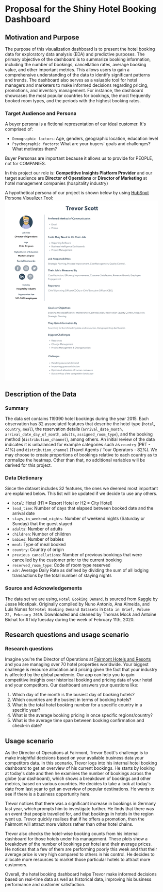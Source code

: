 # Proposal for the Shiny Hotel Booking Dashboard

## Motivation and Purpose

The purpose of this visualization dashboard is to present the hotel booking data for exploratory data analysis (EDA) and predictive purposes. The primary objective of the dashboard is to summarize booking information, including the number of bookings, cancellation rates, average booking value, and other important metrics. This allows users to gain a comprehensive understanding of the data to identify significant patterns and trends. The dashboard also serves as a valuable tool for hotel managers and marketers to make informed decisions regarding pricing, promotions, and inventory management. For instance, the dashboard showcases the most popular countries for bookings, the most frequently booked room types, and the periods with the highest booking rates.

### Target Audience and Persona

A buyer persona is a fictional representation of our ideal customer. It's comprised of:

- `Demographic factors`: Age, genders, geographic location, education level
- `Psychographic factors`: What are your buyers' goals and challenges? What motivates them?

Buyer Personas are important because it allows us to provide for PEOPLE, not for COMPANIES.

In this project our role is: **Competitive Insights Platform Provider** and our target audience are **Director of Operations** or **Director of Marketing** at hotel management companies (hospitality industry)

A hypothetical persona of our project is shown below by using [HubSpot Persona Visualizer Tool](https://www.hubspot.com/make-my-persona):
![](../img/persona.png)

## Description of the Data

### Summary

The data set contains 119390 hotel bookings during the year 2015. Each observation has 32 associated features that describe the hotel type (`hotel`, `country`, `meal`), the reservation details (`arrival_date_month`, `arrival_date_day_of_month`, `adults`, `assigned_room_type`), and the booking method (`distribution_channel`), among others. An initial review of the data indicates it is unbalanced for example categories such as `country` (PRT - 41%) and `distribution_channel` (Travel Agents / Tour Operators - 82%). We may choose to create proportions of bookings relative to each country as to normalize the heatmap. Other than that, no additional variables will be derived for this project.

### Data Dictionary

Since the dataset includes 32 features, the
ones we deemed most important are explained below. This list will be updated if
we decide to use any others.

-   `hotel`: Hotel (H1 = Resort Hotel or H2 = City Hotel)
-   `lead_time`: Number of days that elapsed between booked date and the
    arrival date
-   `stays_in_weekend_nights`: Number of weekend nights (Saturday or
    Sunday) that the guest stayed
-   `adults`: Number of adults
-   `children`: Number of children
-   `babies`: Number of babies
-   `meal`: Type of meal booked
-   `country`: Country of origin
-   `previous_cancellations`: Number of previous bookings that were
    cancelled by the customer prior to the current booking
-   `reserved_room_type`: Code of room type reserved
-   `adr`: Average Daily Rate as defined by dividing the sum of all
    lodging transactions by the total number of staying nights

### Source and Acknowledgements

The data set we are using, `Hotel Booking Demand`, is sourced from [Kaggle](https://www.kaggle.com/datasets/jessemostipak/hotel-booking-demand) by Jesse Mostipak. Originally compiled by Nuno Antonio, Ana Almeida, and Luis Nunes for `Hotel Booking Demand Datasets` in `Data in Brief, Volume 22, February 2019`. Downloaded and cleaned by Thomas Mock and Antoine Bichat for #TidyTuesday during the week of February 11th, 2020.

## Research questions and usage scenario

### Research questions

Imagine you're the Director of Operations at [Fairmont Hotels and Resorts](https://www.fairmont.com/) and you are managing over 70 hotel properties worldwide. Your biggest challenge is resource allocation and pricing given the fact that your industry is affected by the global pandemic. Our app can help you to gain competitive insights over historical booking and pricing data of your hotel and your competitors. Our dashboard answers your questions like:

1.  Which day of the month is the busiest day of booking hotels?
2.  Which countries are the busiest in terms of booking hotels?
3.  What is the total hotel booking number for a specific country in a specific year?
4.  What is the average booking pricing in once specific regions/country?
5.  What is the average time span between booking confirmation and check-in date?

## Usage scenario

As the Director of Operations at Fairmont, Trevor Scott's challenge is to make insightful decisions based on your available business data your competitors data.
In this scenario, Trevor logs into his internal hotel booking dashboard to get an overview of his current bookings. He starts by looking at today's date and then he examines the number of bookings across the globe (our dashboard), which shows a breakdown of bookings and other metrics, based on various countries. He decides to take a look at today's date from last year to get an overview of popular destinations. He wants to see if there is a business opportunity here.

Trevor notices that there was a significant increase in bookings in Germany last year, which prompts him to investigate further. He finds that there was an event that people travelled for, and that bookings in hotels in the region went up. Trevor quickly realises that if he offers a promotion, then the Fairmont will attract more visitors rather than other hotel chains.

Trevor also checks the hotel-wise booking counts from his internal dashboard for those hotels under his management. These plots show a breakdown of the number of bookings per hotel and their average prices. He notices that a few of them are performing poorly this week and that their average price is very high compared to others in his control. He decides to allocate more resources to market those particular hotels to attract more customers.

Overall, the hotel booking dashboard helps Trevor make informed decisions based on real-time data as well as historical data, improving his business performance and customer satisfaction.
